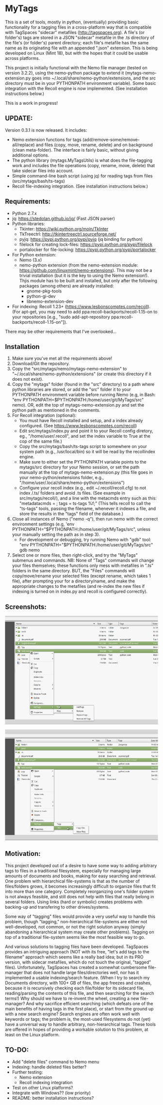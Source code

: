 MyTags
========
This is a set of tools, mostly in python, (eventually) providing basic functionality for a tagging files in a cross-platform way that is compatible with TagSpaces "sidecar" metafiles (http://tagspaces.org). A file's (or folder's) tags are stored in a JSON "sidecar" metafile in the .ts directory of the file's (or folder's) parent directory; each file's metafile has the same name as its originating file with an appended ".json" extension. This is being developed on Linux (Mint 18), but with the hopes that it could be usable across platforms.

This project is initially functional with the Nemo file manager (tested on version 3.2.2), using the nemo-python package to extend it (mytags-nemo-extension.py goes into ~/.local/share/nemo-python/extensions, and the src directory must be in your PYTHONPATH environment variable).  Some basic integration with the Recoll engine is now implemented. (See installation instructions below.)

This is a work in progress! 

UPDATE:
------
Version 0.3.1 is now released. It includes:
* Nemo extension functions for tags (add/remove-some/remove-all/replace) and files (copy, move, rename, delete) and on background (clean meta-folder).  The interface is fairly basic, without giving additional options.  
* The python library (mytags.MyTagsUtils) is what does the file-tagging work and includes the file operations (copy, rename, move, delete) that take sidecar files into account. 
* Simple command-line bash script (using jq) for reading tags from files (src/mytags/bash/ts-tags)
* Recoll file-indexing integration. (See installation instructions below.)


Requirements:
-------------
* Python 2.7.x
* jq: https://stedolan.github.io/jq/ (Fast JSON parser)
* Python libraries:
  * Tkinter: https://wiki.python.org/moin/TkInter
  * TkTreectrl: http://tkintertreectrl.sourceforge.net/
  * pyjq: https://pypi.python.org/pypi/pyjq (jq binding for python)
  * filelock for creating lock-files: https://pypi.python.org/pypi/filelock
  * portalocker for file-locking: https://pypi.python.org/pypi/portalocker
* For Python extension:
  * Nemo (3.x)
  * nemo-python extension (from the nemo-extension module: https://github.com/linuxmint/nemo-extensions). This may not be a trivial installation (but it is the key to using the Nemo extension!). Thjis module has to be built and installed, but only after the following packages (among others) are already installed: 
    * gnome-pkg-tools
    * python-gi-dev 
    * libnemo-extension-dev
* For indexing: Recoll 1.23+ (https://www.lesbonscomptes.com/recoll). (For apt-get, you may need to add ppa:recoll-backports/recoll-1.15-on to your repositories [e.g., "sudo add-apt-repository ppa:recoll-backports/recoll-1.15-on"]).

There may be other requirements that I've overlooked...

Installation
-------------------------
1. Make sure you've met all the requirements above!  
2. Download/Git the repository. 
2. Copy the "src/mytags/nemo/mytags-nemo-extension" to "~/.local/share/nemo-python/extensions" (or create this directory if it does not exist). 
3. Copy the "mytags" folder (found in the "src" directory) to a path where python libraries are stored, or add the "src" folder it to your PYTHONPATH environment variable before running Nemo (e.g, in Bash: "env PYTHONPATH=$PYTHONPATH:/home/user/git/MyTags/src" nemo). OR, edit the top of mytags-nemo-extension.py and set the python path as mentioned in the comments.
4. For Recoll integration (optional):
   * You must have Recoll installed and setup, and a index already configured. (See https://www.lesbonscomptes.com/recoll)
   * Edit src/mytags/index.py and point it to your Recoll config diretory, eg., "/home/user/.recoll", and set the index variable to True at the cop of the same file.) 
   * Copy the src/mytags/bash/ts-tags script to somewhere on your system path (e.g., /usr/local/bin) so it will be read by the recollindex engine.
   * Make sure to either set the PYTHONPATH variable points to the mytags/src directory for your Nemo session, or set the path manually at the top of mytags-nemo-extension.py (this file goes in your nemo-python/extensions folder, e.g., "/home/user/.local/share/nemo-python/extensions")
   * Configure your recoll index (e.g., edit ~/.recoll/recoll.cfg) to not index  /.ts/ folders and avoid .ts files. (See example in src/mytags/recoll/), and a line with the metacmds entry such as this: "metadatacmds = ; tags = ts-tags %f;" (This tells recoll to call the "ts-tags" tools, passing the filename, whenever it indexes a file, and store the results in the "tags" field of the database.)
5. Close all instances of Nemo ("nemo -q"), then run nemo with the correct environment settings (e.g, 'env PYTHONPATH="$PYTHONPATH:/home/user/git/MyTags/src", unless your manually setting the path as in step 3). 
   * For development or debugging, try running Nemo with "gdb" tool: "env PYTHONPATH="$PYTHONPATH:/home/user/git/MyTags/src" gdb nemo 
5. Select one or more files, then right-click, and try the "MyTags" submenus and commands. NB: None of "Tags" commands will change your files themselves; these functions only mess with metafiles in ".ts" folders in the same directory. BUT, the "Files" commands will copy/move/rename your selected files (except rename, which takes 1 file), after prompting your for a directory/name, and make the appropriate changes to the metafiles (and re-index the new files if indexing is turned on in index.py and recoll is configured correctly).

Screenshots:
-----------
![MyTags Nemo Extension screenshot1](https://github.com/cbop-dev/MyTags/blob/master/images/Tags-submenu.png "MyTags Nemo Extension shot 1")

![MyTags Nemo Extension screenshot2](https://github.com/cbop-dev/MyTags/blob/master/images/Files-submenu.png "MyTags Nemo Extension shot 2")

Motivation:
-----------
This project developed out of a desire to have some way to adding arbitrary tags to files in a traditional filesystem, especially for managing large amounts of documents and books, making for easy searching and retrieval. One problem with hierarchical file-systems is that as the number of files/folders grows, it becomes increasingly difficult to organize files that fit into more than one category. Completely reorganizing one's folder system is not always feasible, and still does not help with files that really belong in several folders. Using links (hard or symbolic) creates problems with backing-up and transfering to other drives/systems. 

Some way of "tagging" files would provide a very useful way to handle this problem, though "tagging," non-hierarchical file-systems are either not well-developed, not common, or not the right solution anyway (simply abandoning a hierarchical system may create other problems). Tagging on top of a traditional file-system seems like the most feasible way to go.

And various solutions to tagging files have been developed. TagSpaces provides an intriguing approach (NOT with its free, "let's add tags to the filename" approach which seems like a really bad idea; but in its PRO version, with sidecar metafiles, which do not touch the original, "tagged" files). Unfortunately, TagSpaces has created a somewhat cumbersome file-manager that does not handle large files/directories well, nor has it implemented a usable indexing/search feature. (When I try to search my Documents directory, with  100+ GB of files, the app freezes and crashes, because it is recursively checking each file/folder for its sidecard file, reading/parsing the contents of this file, and then searching for the search terms!) Why should we have to re-invent the wheel, creating a new file-manager? And why sacrifice efficient searching (which defeats one of the main benefits of having tags in the first place), or start from the ground up with a new search engine? Search engines are often work well with keywords or tags; the problem is, the most-used filesystems do not (yet) have a universal way to handle arbitrary, non-hierarchical tags. These tools are offered in hopes of providing a workable solution to this problem, at least on the Linux platform.

TO-DO:
------
* Add "delete files" command to Nemo menu
* Indexing: handle deleted files better?
* Further testing:
  * Nemo extension
  * Recoll indexing integration
* Test on other Linux platforms?
* Integrate with Windows?? (low priority)
* README: better installation instructions?



